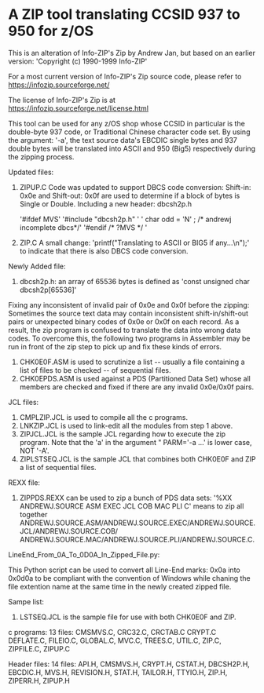 # A ZIP tool translating CCSID 937 to 950 for z/OS

This is an alteration of Info-ZIP's Zip by Andrew Jan, but based on an earlier version: 'Copyright (c) 1990-1999 Info-ZIP'  

For a most current version of Info-ZIP's Zip source code, please refer to https://infozip.sourceforge.net/

The license of Info-ZIP's Zip is at https://infozip.sourceforge.net/license.html 

This tool can be used for any z/OS shop whose CCSID in particular is the double-byte 937 code, or Traditional Chinese character code set. 
By using the argument: '-a', the text source data's EBCDIC single bytes and 937 double bytes will be translated into ASCII and 950 (Big5) respectively during the zipping process.

Updated files:
1. ZIPUP.C
   Code was updated to support DBCS code conversion: Shift-in: 0x0e and Shift-out: 0x0f are used to determine if a block of bytes is Single or Double.
   Including a new header: dbcsh2p.h 
   
   '\#ifdef MVS'
   '\#include "dbcsh2p.h" '
   '  char odd = 'N'   ;   /* andrewj incomplete dbcs*/'
   '\#endif /* ?MVS */ '
   
2. ZIP.C
   A small change: 'printf("Translating to ASCII or BIG5 if any...\n");' to indicate that there is also DBCS code conversion.  
    
Newly Added file: 
1. dbcsh2p.h: an array of 65536 bytes is defined as 'const unsigned char dbcsh2p[65536]'

Fixing any inconsistent of invalid pair of 0x0e and 0x0f before the zipping:
Sometimes the source text data may contain inconsistent shift-in/shift-out pairs or unexpected binary codes of 0x0e or 0x0f on each record. As a result, the zip program is confused to translate the data into wrong data codes.
To overcome this, the following two programs in Assembler may be run in front of the zip step to pick up and fix these kinds of errors.
1. CHK0E0F.ASM is used to scrutinize a list -- usually a file containing a list of files to be checked -- of sequential files.
2. CHK0EPDS.ASM is used against a PDS (Partitioned Data Set) whose all members are checked and fixed if there are any invalid 0x0e/0x0f pairs.

JCL files:
1. CMPLZIP.JCL is used to compile all the c programs.
2. LNKZIP.JCL is used to link-edit all the modules from step 1 above.
3. ZIPJCL.JCL is the sample JCL regarding how to execute the zip program. Note that the 'a' in the argument " PARM='-a ...' is lower case, NOT '-A'.
4. ZIPLSTSEQ.JCL is the sample JCL that combines both CHK0E0F and ZIP a list of sequential files.

REXX file:
1. ZIPPDS.REXX can be used to zip a bunch of PDS data sets:
   '%XX ANDREWJ.SOURCE ASM EXEC JCL COB MAC PLI C' means to zip all together ANDREWJ.SOURCE.ASM/ANDREWJ.SOURCE.EXEC/ANDREWJ.SOURCE.JCL/ANDREWJ.SOURCE.COB/
   ANDREWJ.SOURCE.MAC/ANDREWJ.SOURCE.PLI/ANDREWJ.SOURCE.C.  

LineEnd_From_0A_To_0D0A_In_Zipped_File.py:

This Python script can be used to convert all Line-End marks: 0x0a into 0x0d0a to be compliant with the convention of Windows while chaning the file extention name at the same time in the newly created zipped file.    

Sampe list:
1. LSTSEQ.JCL is the sample file for use with both CHK0E0F and ZIP.

c programs:
13 files: CMSMVS.C, CRC32.C, CRCTAB.C CRYPT.C DEFLATE.C, FILEIO.C, GLOBAL.C, MVC.C, TREES.C, UTIL.C, ZIP.C, ZIPFILE.C, ZIPUP.C    
  
Header files:
14 files: API.H, CMSMVS.H, CRYPT.H, CSTAT.H, DBCSH2P.H, EBCDIC.H, MVS.H, REVISION.H, STAT.H, TAILOR.H, TTYIO.H, ZIP.H, ZIPERR.H, ZIPUP.H    
